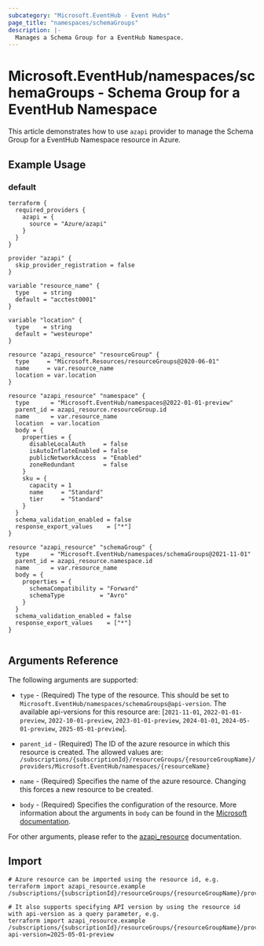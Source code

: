 ```yaml
---
subcategory: "Microsoft.EventHub - Event Hubs"
page_title: "namespaces/schemaGroups"
description: |-
  Manages a Schema Group for a EventHub Namespace.
---
```


# Microsoft.EventHub/namespaces/schemaGroups - Schema Group for a EventHub Namespace

This article demonstrates how to use `azapi` provider to manage the Schema Group for a EventHub Namespace resource in Azure.



## Example Usage

### default

```hcl
terraform {
  required_providers {
    azapi = {
      source = "Azure/azapi"
    }
  }
}

provider "azapi" {
  skip_provider_registration = false
}

variable "resource_name" {
  type    = string
  default = "acctest0001"
}

variable "location" {
  type    = string
  default = "westeurope"
}

resource "azapi_resource" "resourceGroup" {
  type     = "Microsoft.Resources/resourceGroups@2020-06-01"
  name     = var.resource_name
  location = var.location
}

resource "azapi_resource" "namespace" {
  type      = "Microsoft.EventHub/namespaces@2022-01-01-preview"
  parent_id = azapi_resource.resourceGroup.id
  name      = var.resource_name
  location  = var.location
  body = {
    properties = {
      disableLocalAuth     = false
      isAutoInflateEnabled = false
      publicNetworkAccess  = "Enabled"
      zoneRedundant        = false
    }
    sku = {
      capacity = 1
      name     = "Standard"
      tier     = "Standard"
    }
  }
  schema_validation_enabled = false
  response_export_values    = ["*"]
}

resource "azapi_resource" "schemaGroup" {
  type      = "Microsoft.EventHub/namespaces/schemaGroups@2021-11-01"
  parent_id = azapi_resource.namespace.id
  name      = var.resource_name
  body = {
    properties = {
      schemaCompatibility = "Forward"
      schemaType          = "Avro"
    }
  }
  schema_validation_enabled = false
  response_export_values    = ["*"]
}


```



## Arguments Reference

The following arguments are supported:

* `type` - (Required) The type of the resource. This should be set to `Microsoft.EventHub/namespaces/schemaGroups@api-version`. The available api-versions for this resource are: [`2021-11-01`, `2022-01-01-preview`, `2022-10-01-preview`, `2023-01-01-preview`, `2024-01-01`, `2024-05-01-preview`, `2025-05-01-preview`].

* `parent_id` - (Required) The ID of the azure resource in which this resource is created. The allowed values are:  
  `/subscriptions/{subscriptionId}/resourceGroups/{resourceGroupName}/providers/Microsoft.EventHub/namespaces/{resourceName}`

* `name` - (Required) Specifies the name of the azure resource. Changing this forces a new resource to be created.

* `body` - (Required) Specifies the configuration of the resource. More information about the arguments in `body` can be found in the [Microsoft documentation](https://learn.microsoft.com/en-us/azure/templates/Microsoft.EventHub/namespaces/schemaGroups?pivots=deployment-language-terraform).

For other arguments, please refer to the [azapi_resource](https://registry.terraform.io/providers/Azure/azapi/latest/docs/resources/resource) documentation.

## Import

 ```shell
 # Azure resource can be imported using the resource id, e.g.
 terraform import azapi_resource.example /subscriptions/{subscriptionId}/resourceGroups/{resourceGroupName}/providers/Microsoft.EventHub/namespaces/{resourceName}/schemaGroups/{resourceName}
 
 # It also supports specifying API version by using the resource id with api-version as a query parameter, e.g.
 terraform import azapi_resource.example /subscriptions/{subscriptionId}/resourceGroups/{resourceGroupName}/providers/Microsoft.EventHub/namespaces/{resourceName}/schemaGroups/{resourceName}?api-version=2025-05-01-preview
 ```
